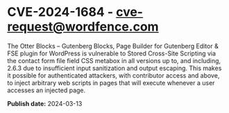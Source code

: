 # CVE-2024-1684 - cve-request@wordfence.com

The Otter Blocks – Gutenberg Blocks, Page Builder for Gutenberg Editor & FSE plugin for WordPress is vulnerable to Stored Cross-Site Scripting via the contact form file field CSS metabox in all versions up to, and including, 2.6.3 due to insufficient input sanitization and output escaping. This makes it possible for authenticated attackers, with contributor access and above, to inject arbitrary web scripts in pages that will execute whenever a user accesses an injected page.

**Publish date:** 2024-03-13
